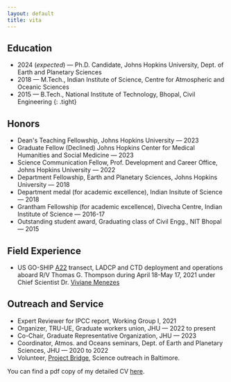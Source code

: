 ```yaml
---
layout: default
title: vita
---
```


<!--Converted from existing html with https://www.browserling.com/tools/html-to-markdown-->
## Education  

* 2024 (_expected_) — Ph.D. Candidate, Johns Hopkins University, Dept. of Earth and Planetary Sciences
* 2018 — M.Tech., Indian Institute of Science, Centre for Atmospheric and Oceanic Sciences 
* 2015 — B.Tech., National Institute of Technology, Bhopal, Civil Engineering
{: .tight}   
      
## Honors

* Dean's Teaching Fellowship, Johns Hopkins University — 2023
* Graduate Fellow (Declined) Johns Hopkins Center for Medical Humanities and Social Medicine — 2023      
* Science Communication Fellow, Prof. Development and Career Office, Johns Hopkins University — 2022
* Department Fellowship, Earth and Planetary Sciences, Johns Hopkins University — 2018
* Department medal (for academic excellence), Indian Insitute of Science — 2018 
* Grantham Fellowship (for academic excellence), Divecha Centre, Indian Institute of Science — 2016-17
* Outstanding student award, Graduating class of Civil Engg., NIT Bhopal — 2015 

## Field Experience

* US GO-SHIP [A22](https://usgoship-a20-a22-2021.blogspot.com/) transect, LADCP and CTD deployment and operations aboard R/V Thomas G. Thompson during April 18-May 17, 2021 under Chief Scientist Dr. [Viviane Menezes](https://scholar.google.com.au/citations?user=pnCZKDIAAAAJ&hl=en#)

## Outreach and Service

* Expert Reviewer for IPCC report, Working Group I, 2021
* Organizer, TRU-UE, Graduate workers union, JHU — 2022 to present
* Co-Chair, Graduate Representative Organization, JHU — 2023
* Coordinator, Atmos. and Oceans seminars, Dept. of Earth and Planetary Sciences, JHU — 2020 to 2022
* Volunteer, [Project Bridge](http://www.projbridge.org/johns-hopkins.html), Science outreach in Baltimore.

You can find a pdf copy of my detailed CV [here](./docs/CV_AHS.pdf). 

